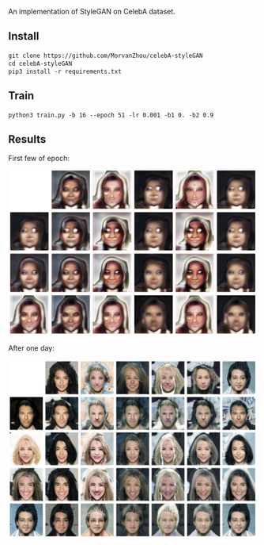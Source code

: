 An implementation of StyleGAN on CelebA dataset.

## Install 

```shell script
git clone https://github.com/MorvanZhou/celebA-styleGAN
cd celebA-styleGAN
pip3 install -r requirements.txt
```

## Train

```shell script
python3 train.py -b 16 --epoch 51 -lr 0.001 -b1 0. -b2 0.9
```

## Results

First few of epoch:

![](demo/ep000t005000.png)

After one day:

![](demo/ep010t014000.png)
